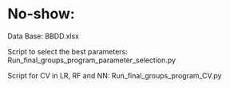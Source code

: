 # No-show:

Data Base: BBDD.xlsx


Script to select the best parameters: Run_final_groups_program_parameter_selection.py


Script for CV in LR, RF and NN: Run_final_groups_program_CV.py
